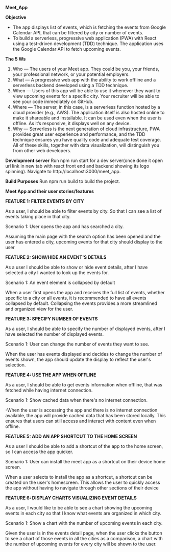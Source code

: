 
**Meet_App**

**Objective**

- The app displays  list of events, which is fetching the events from Google Calendar API, that can be filtered by city or number of events.
- To build a serverless, progressive web application (PWA) with React using a
test-driven development (TDD) technique. The application uses the Google
Calendar API to fetch upcoming events.

**The 5 Ws**
1. Who — The users of your Meet app. They could be you, your friends, your professional
network, or your potential employers.
2. What — A progressive web app with the ability to work offline and a serverless backend
developed using a TDD technique.
3. When — Users of this app will be able to use it whenever they want to view upcoming events
for a specific city. Your recruiter will be able to see your code immediately on GitHub.
4. Where — The server, in this case, is a serverless function hosted by a cloud provider (e.g.,
AWS). The application itself is also hosted online to make it shareable and installable. It can
be used even when the user is offline. As it’s responsive, it displays well on any device.
5. Why — Serverless is the next generation of cloud infrastructure, PWA provides great user
experience and performance, and the TDD technique ensures you have quality code and
adequate test coverage. All of these skills, together with data visualization, will distinguish
you from other web developers.


**Development server**
Run npm run start for a dev server(once done it open url link in new tab with react front end and backend showing its logo spinning). Navigate to http://localhost:3000/meet_app.

**Build Purposes**
Run npm run build to build the project. 

**Meet App and their user stories/features**

**FEATURE 1: FILTER EVENTS BY CITY**

As a user, I should be able to filter events by city. So that I can see a list of events taking place in that city.

Scenario 1: User opens the app and has searched a city.

Assuming the main page with the search option has been opened and the user has entered a city, upcoming events for that city should display to the user



**FEATURE 2: SHOW/HIDE AN EVENT'S DETAILS**

As a user I should be able to show or hide event details, after I have selected a city I wanted to look up the events for.

Scenario 1: An event element is collapsed by default

When a user first opens the app and receives the full list of events, whether specific to a city or all events, it is recommended to have all events collapsed by default. Collapsing the events provides a more streamlined and organized view for the user.

**FEATURE 3: SPECIFY NUMBER OF EVENTS**

As a user, I should be able to specify the number of displayed events, after I have selected the number of displayed events.

Scenario 1: User can change the number of events they want to see.

When the user has events displayed and decides to change the number of events shown, the app should update the display to reflect the user's selection.

**FEATURE 4: USE THE APP WHEN OFFLINE**

As a user, I should be able to get events information when offline, that was fetched while having internet connection.

Scenario 1: Show cached data when there's no internet connection.

-When the user is accessing the app and there is no internet connection available, the app will provide cached data that has been stored locally. This ensures that users can still access and interact with content even when offline.


**FEATURE 5: ADD AN APP SHORTCUT TO THE HOME SCREEN**

As a user I should be able to add a shortcut of the app to the home screen, so I can access the app quicker.

Scenario 1: User can install the meet app as a shortcut on their device home screen.

When a user selects to install the app as a shortcut, a shortcut can be created on the user's homescreen. This allows the user to quickly access the app without having to navigate through other sections of their device

**FEATURE 6: DISPLAY CHARTS VISUALIZING EVENT DETAILS**

As a user, I would like to be able to see a chart showing the upcoming events in each city so that I know what events are organized in which city.

Scenario 1: Show a chart with the number of upcoming events in each city.

Given the user is in the events detail page, when the user clicks the button to see a chart of those events in all the cities as a comparison,  a chart with the number of upcoming events for every city will be shown to the user.

